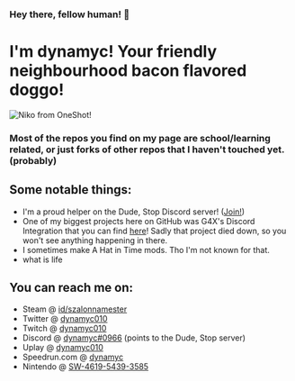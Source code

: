 ###
### Hey there, fellow human! 👋
# I'm dynamyc! Your friendly neighbourhood bacon flavored doggo!
![Niko from OneShot!](https://dynamyc010.hiitsdevin.dev/captures/dynamyc010_438871.png)

### Most of the repos you find on my page are school/learning related, or just forks of other repos that I haven't touched yet. (probably)




## Some notable things:
- I'm a proud helper on the Dude, Stop Discord server! ([Join!](https://discord.com/invite/SdWBfVS))
-  One of my biggest projects here on GitHub was G4X's Discord Integration that you can find [here](https://github.com/Team-G4/g4x)!
Sadly that project died down, so you won't see anything happening in there. 
- I sometimes make A Hat in Time mods. Tho I'm not known for that.
- what is life

## You can reach me on:
- Steam @ [id/szalonnamester](https://steamcommunity.com/id/szalonnamester/)
- Twitter @ [dynamyc010](twitter.com/dynamyc010)
- Twitch @ [dynamyc010](twitch.tv/dynamyc010)
- Discord @ [dynamyc#0966](https://discord.com/invite/SdWBfVS) (points to the Dude, Stop server)
- Uplay @ [dynamyc010](https://club.ubisoft.com/en-US/profile/dynamyc010)
- Speedrun.<span></span>com @ [dynamyc](https://www.speedrun.com/user/dynamyc)
- Nintendo @ [SW-4619-5439-3585](https://accounts.nintendo.com/)


<!--
**dynamyc010/dynamyc010** is a ✨ _special_ ✨ repository because its `README.md` (this file) appears on your GitHub profile.

Here are some ideas to get you started:

- 🔭 I’m currently working on ...
- 🌱 I’m currently learning ...
- 👯 I’m looking to collaborate on ...
- 🤔 I’m looking for help with ...
- 💬 Ask me about ...
- 📫 How to reach me: ...
- 😄 Pronouns: ...
- ⚡ Fun fact: ...
-->
